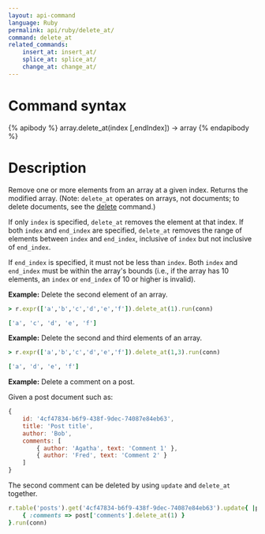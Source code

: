 ```yaml
---
layout: api-command
language: Ruby
permalink: api/ruby/delete_at/
command: delete_at
related_commands:
    insert_at: insert_at/
    splice_at: splice_at/
    change_at: change_at/
---
```



# Command syntax #

{% apibody %}
array.delete_at(index [,endIndex]) &rarr; array
{% endapibody %}

# Description #

Remove one or more elements from an array at a given index. Returns the modified array. (Note: `delete_at` operates on arrays, not documents; to delete documents, see the [delete](/api/ruby/delete) command.)

If only `index` is specified, `delete_at` removes the element at that index. If both `index` and `end_index` are specified, `delete_at` removes the range of elements between `index` and `end_index`, inclusive of `index` but not inclusive of `end_index`.

If `end_index` is specified, it must not be less than `index`. Both `index` and `end_index` must be within the array's bounds (i.e., if the array has 10 elements, an `index` or `end_index` of 10 or higher is invalid).

__Example:__ Delete the second element of an array.

```rb
> r.expr(['a','b','c','d','e','f']).delete_at(1).run(conn)

['a', 'c', 'd', 'e', 'f']
```

__Example:__ Delete the second and third elements of an array.

```rb
> r.expr(['a','b','c','d','e','f']).delete_at(1,3).run(conn)

['a', 'd', 'e', 'f']
```

__Example:__ Delete a comment on a post.

Given a post document such as:

```js
{
    id: '4cf47834-b6f9-438f-9dec-74087e84eb63',
    title: 'Post title',
    author: 'Bob',
    comments: [
        { author: 'Agatha', text: 'Comment 1' },
        { author: 'Fred', text: 'Comment 2' }
    ]
}
```

The second comment can be deleted by using `update` and `delete_at` together.

```rb
r.table('posts').get('4cf47834-b6f9-438f-9dec-74087e84eb63').update{ |post|
    { :comments => post['comments'].delete_at(1) }
}.run(conn)
```
